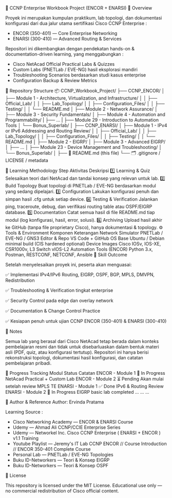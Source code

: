 📘 CCNP Enterprise Workbook Project (ENCOR + ENARSI)
🚀 Overview

Proyek ini merupakan kumpulan praktikum, lab topologi, dan dokumentasi konfigurasi dari dua jalur utama sertifikasi Cisco CCNP Enterprise :
- ENCOR (350-401) — Core Enterprise Networking
- ENARSI (300-410) — Advanced Routing & Services

Repositori ini dikembangkan dengan pendekatan hands-on & documentation-driven learning, yang menggabungkan :
- Cisco NetAcad Official Practical Labs & Quizzes
- Custom Labs (PNETLab / EVE-NG) hasil eksplorasi mandiri
- Troubleshooting Scenarios berdasarkan studi kasus enterprise
- Configuration Backup & Review Metrics

📁 Repository Structure
📦 CCNP_Workbook_Project/
├── CCNP_ENCOR/
│   ├── Module 1 - Architecture, Virtualization, and Infrastructure/
│   │   ├── Official_Lab/
│   │   ├── Lab_Topology/
│   │   ├── Configuration_Files/
│   │   ├── Testing/
│   │   └── README.md
│   ├── Module 2 - Network Assurance/
│   ├── Module 3 - Security Fundamentals/
│   ├── Module 4 - Automation and Programmability/
|   ├── ...
|   ├── Module 29 - Introduction to Automation Tools
│   └── Bonus_Superlab/
│
├── CCNP_ENARSI/
│   ├── Module 1 - IPv4 or IPv6 Addressing and Routing Review/
│   │   ├── Official_Lab/
│   │   ├── Lab_Topology/
│   │   ├── Configuration_Files/
│   │   ├── Testing/
│   │   └── README.md
│   ├── Module 2 - EIGRP/
│   ├── Module 3 - Advanced EIGRP/
│   ├── ...
│   ├── Module 23 - Device Management and Troubleshooting/
│   └── Bonus_Superlab/
│
├── 📄 README.md (this file)
└── 🗂️ .gitignore / LICENSE / metadata

🧩 Learning Methodology
Step	Aktivitas	Deskripsi
1️⃣	Learning & Quiz	Selesaikan teori dari NetAcad dan tandai konsep yang relevan untuk lab.
2️⃣	Build Topology	Buat topologi di PNETLab / EVE-NG berdasarkan modul yang sedang dipelajari.
3️⃣	Configuration	Lakukan konfigurasi penuh dan simpan hasil .cfg untuk setiap device.
4️⃣	Testing & Verification	Jalankan ping, traceroute, debug, dan verifikasi routing table atau OSPF/EIGRP database.
5️⃣	Documentation	Catat semua hasil di file README.md tiap modul (log konfigurasi, hasil, error, solusi).
6️⃣	Archiving	Upload hasil akhir ke GitHub (tanpa file proprietary Cisco), hanya dokumentasi & topology.
⚙️ Tools & Environment
Komponen	Keterangan
Network Simulator	PNETLab / EVE-NG / GNS3
Editor & Repo	VS Code + GitHub
OS Base	Ubuntu / Debian minimal build (CIS hardened optional)
Device Images	Cisco IOSv, IOS-XE, CSR1000v, L3 Switch vIOS-L2
Automation Tools (ENCOR)	Python 3.x, Postman, RESTCONF, NETCONF, Ansible
🧠 Skill Outcome

Setelah menyelesaikan proyek ini, peserta akan menguasai:

✅ Implementasi IPv4/IPv6 Routing, EIGRP, OSPF, BGP, MPLS, DMVPN, Redistribution

✅ Troubleshooting & Verification tingkat enterprise

✅ Security Control pada edge dan overlay network

✅ Documentation & Change Control Practice

✅ Kesiapan penuh untuk ujian CCNP ENCOR (350-401) & ENARSI (300-410)

🧾 Notes

Semua lab yang berasal dari Cisco NetAcad tetap berada dalam konteks pembelajaran resmi dan tidak untuk disebarluaskan dalam bentuk materi asli (PDF, quiz, atau konfigurasi tertutup).
Repositori ini hanya berisi rekonstruksi topologi, dokumentasi hasil konfigurasi, dan catatan pembelajaran pribadi.

🏁 Progress Tracking
Modul	Status	Catatan
ENCOR - Module 1	🔄 In Progress	NetAcad Practical + Custom Lab
ENCOR - Module 2	⏳ Pending	Akan mulai setelah review MPLS TE
ENARSI - Module 1	✅ Done	IPv6 & Routing Review
ENARSI - Module 2	🔄 In Progress	EIGRP basic lab completed
...	...	...

🧭 Author & Reference
Author: Ervinda Pratama

Learning Source :
- Cisco Networking Academy — ENCOR & ENARSI Course
- Udemy — Ahmad Ali CCNP/CCIE Enterprise Series
- Udemy — Networkel Inc. Cisco CCNP Enterprise ( ENARSI + ENCOR ) v1.1 Training
- Youtube Playlist — Jeremy's IT Lab CCNP ENCOR // Course Introduction // ENCOR 350-401 Complete Course
- Personal Lab — PNETLab / EVE-NG Topologies
- Buku ID-Networkers — Teori & Konsep EIGRP
- Buku ID-Networkers — Teori & Konsep OSPF

🧩 License

This repository is licensed under the MIT License.
Educational use only — no commercial redistribution of Cisco official content.
